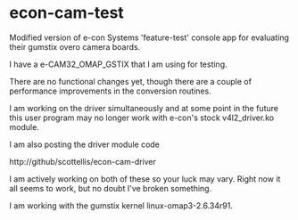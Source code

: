  econ-cam-test
=============

Modified version of e-con Systems 'feature-test' console app for evaluating 
their gumstix overo camera boards.

I have a e-CAM32_OMAP_GSTIX that I am using for testing.

There are no functional changes yet, though there are a couple of performance
improvements in the conversion routines.

I am working on the driver simultaneously and at some point in the future this
user program may no longer work with e-con's stock v4l2_driver.ko module.

I am also posting the driver module code 

http://github/scottellis/econ-cam-driver

I am actively working on both of these so your luck may vary. Right now it
all seems to work, but no doubt I've broken something.

I am working with the gumstix kernel linux-omap3-2.6.34r91.




